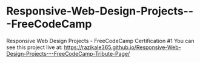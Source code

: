 # Responsive-Web-Design-Projects---FreeCodeCamp
Responsive Web Design Projects - FreeCodeCamp Certification #1
You can see this project live at:
 https://razikale365.github.io/Responsive-Web-Design-Projects---FreeCodeCamp-Tribute-Page/

